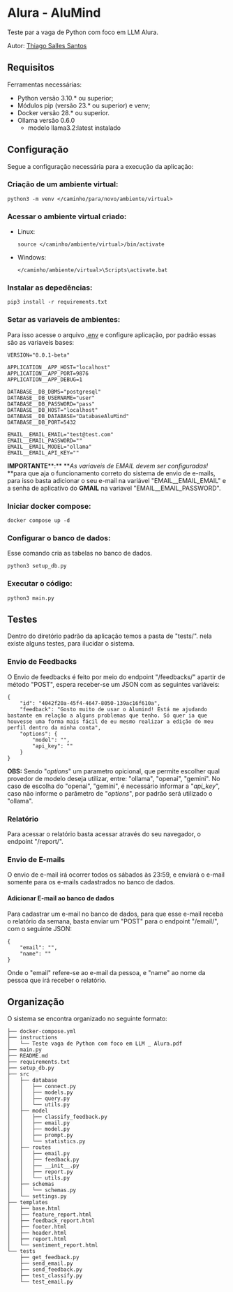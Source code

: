 # Alura - AluMind

Teste par a vaga de Python com foco em LLM Alura.

Autor: [Thiago Salles Santos](https://github.com/ThiagoSallesSantos)

## Requisitos

Ferramentas necessárias:

* Python versão 3.10.* ou superior;
* Módulos pip (versão 23.* ou superior) e venv;
* Docker versão 28.* ou superior.
* Ollama versão 0.6.0
  * modelo llama3.2:latest instalado

## Configuração

Segue a configuração necessária para a execução da aplicação:

### **Criação de um ambiente virtual:**

```
python3 -m venv </caminho/para/novo/ambiente/virtual>
```

### **Acessar o ambiente virtual criado:**

* Linux:

  ```
  source </caminho/ambiente/virtual>/bin/activate
  ```
* Windows:

  ```
  </caminho/ambiente/virtual>\Scripts\activate.bat
  ```

### **Instalar as depedências:**

```
pip3 install -r requirements.txt
```

### **Setar as variaveis de ambientes:**

Para isso acesse o arquivo [.env](./.env) e configure aplicação, por padrão essas são as variaveis bases:

```
VERSION="0.0.1-beta"

APPLICATION__APP_HOST="localhost"
APPLICATION__APP_PORT=9876
APPLICATION__APP_DEBUG=1

DATABASE__DB_DBMS="postgresql"
DATABASE__DB_USERNAME="user"
DATABASE__DB_PASSWORD="pass"
DATABASE__DB_HOST="localhost"
DATABASE__DB_DATABASE="DatabaseAluMind"
DATABASE__DB_PORT=5432

EMAIL__EMAIL_EMAIL="test@test.com"
EMAIL__EMAIL_PASSWORD=""
EMAIL__EMAIL_MODEL="ollama"
EMAIL__EMAIL_API_KEY=""

```

**IMPORTANTE****:** ***As variaveis de EMAIL devem ser configuradas!* **para que aja o funcionamento correto do sistema de envio de e-mails, para isso basta adicionar o seu e-mail na variável "EMAIL__EMAIL_EMAIL" e a senha de aplicativo do **GMAIL** na variavel "EMAIL__EMAIL_PASSWORD".

### **Iniciar docker compose:**

```
docker compose up -d
```

### **Configurar o banco de dados:**

Esse comando cria as tabelas no banco de dados.

```
python3 setup_db.py
```

### Executar o código:

```
python3 main.py
```

## Testes

Dentro do diretório padrão da aplicação temos a pasta de "tests/". nela existe alguns testes, para ilucidar o sistema.

### Envio de Feedbacks

O Envio de feedbacks é feito por meio do endpoint "/feedbacks/" apartir de método "POST", espera receber-se um JSON com as seguintes variáveis:

```
{
    "id": "4042f20a-45f4-4647-8050-139ac16f610a",
    "feedback": "Gosto muito de usar o Alumind! Está me ajudando bastante em relação a alguns problemas que tenho. Só quer ia que houvesse uma forma mais fácil de eu mesmo realizar a edição do meu perfil dentro da minha conta",
    "options": {
        "model": "",
        "api_key": ""
    }
}
```

**OBS:** Sendo "*options*" um parametro opicional, que permite escolher qual provedor de modelo deseja utilizar, entre: "ollama", "openai", "gemini". No caso de escolha do "openai", "gemini", é necessário informar a "*api_key*", caso não informe o parâmetro de "*options*", por padrão será utilizado o "ollama".

### Relatório

Para acessar o relatório basta acessar através do seu navegador, o endpoint "/report/".

### Envio de E-mails

O envio de e-mail irá ocorrer todos os sábados às 23:59, e enviará o e-mail somente para os e-mails cadastrados no banco de dados.

#### Adicionar E-mail ao banco de dados

Para cadastrar um e-mail no banco de dados, para que esse e-mail receba o relatório da semana, basta enviar um "POST" para o endpoint "/email/", com o seguinte JSON:

```
{
    "email": "",
    "name": ""
}
```

Onde o "email" refere-se ao e-mail da pessoa, e "name" ao nome da pessoa que irá receber o relatório.

## Organização

O sistema se encontra organizado no seguinte formato:

```
├── docker-compose.yml
├── instructions
│   └── Teste vaga de Python com foco em LLM _ Alura.pdf
├── main.py
├── README.md
├── requirements.txt
├── setup_db.py
├── src
│   ├── database
│   │   ├── connect.py
│   │   ├── models.py
│   │   ├── query.py
│   │   └── utils.py
│   ├── model
│   │   ├── classify_feedback.py
│   │   ├── email.py
│   │   ├── model.py
│   │   ├── prompt.py
│   │   └── statistics.py
│   ├── routes
│   │   ├── email.py
│   │   ├── feedback.py
│   │   ├── __init__.py
│   │   ├── report.py
│   │   └── utils.py
│   ├── schemas
│   │   └── schemas.py
│   └── settings.py
├── templates
│   ├── base.html
│   ├── feature_report.html
│   ├── feedback_report.html
│   ├── footer.html
│   ├── header.html
│   ├── report.html
│   └── sentiment_report.html
└── tests
    ├── get_feedback.py
    ├── send_email.py
    ├── send_feedback.py
    ├── test_classify.py
    └── test_email.py

```
